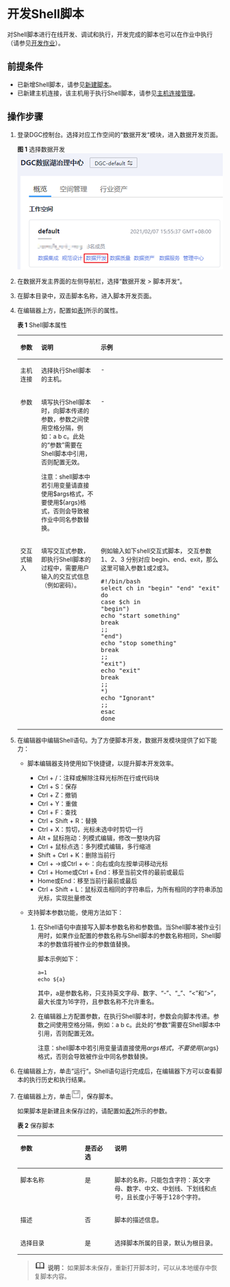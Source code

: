 # 开发Shell脚本<a name="dgc_01_0425"></a>

对Shell脚本进行在线开发、调试和执行，开发完成的脚本也可以在作业中执行（请参见[开发作业](开发作业.md)）。

## 前提条件<a name="zh-cn_topic_0114018164_section536330414847"></a>

-   已新增Shell脚本，请参见[新建脚本](新建脚本.md)。
-   已新建主机连接，该主机用于执行Shell脚本，请参见[主机连接管理](主机连接管理.md)。

## 操作步骤<a name="zh-cn_topic_0114018164_section1916401114318"></a>

1.  登录DGC控制台。选择对应工作空间的“数据开发“模块，进入数据开发页面。

    **图 1**  选择数据开发<a name="dgc_01_0423_fig746051541519"></a>  
    ![](figures/选择数据开发.png "选择数据开发")

2.  在数据开发主界面的左侧导航栏，选择“数据开发  \>  脚本开发“。
3.  在脚本目录中，双击脚本名称，进入脚本开发页面。
4.  在编辑器上方，配置如[表1](#zh-cn_topic_0114018164_table5350135013499)所示的属性。

    **表 1**  Shell脚本属性

    <a name="zh-cn_topic_0114018164_table5350135013499"></a>
    <table><thead align="left"><tr id="zh-cn_topic_0114018164_row135045064917"><th class="cellrowborder" valign="top" width="14.249999999999998%" id="mcps1.2.4.1.1"><p id="zh-cn_topic_0114018164_p13350175044916"><a name="zh-cn_topic_0114018164_p13350175044916"></a><a name="zh-cn_topic_0114018164_p13350175044916"></a>参数</p>
    </th>
    <th class="cellrowborder" valign="top" width="44.4%" id="mcps1.2.4.1.2"><p id="zh-cn_topic_0114018164_p9350145014913"><a name="zh-cn_topic_0114018164_p9350145014913"></a><a name="zh-cn_topic_0114018164_p9350145014913"></a>说明</p>
    </th>
    <th class="cellrowborder" valign="top" width="41.349999999999994%" id="mcps1.2.4.1.3"><p id="p1424613272542"><a name="p1424613272542"></a><a name="p1424613272542"></a>示例</p>
    </th>
    </tr>
    </thead>
    <tbody><tr id="zh-cn_topic_0114018164_row14812567293"><td class="cellrowborder" valign="top" width="14.249999999999998%" headers="mcps1.2.4.1.1 "><p id="zh-cn_topic_0114018164_p779714043012"><a name="zh-cn_topic_0114018164_p779714043012"></a><a name="zh-cn_topic_0114018164_p779714043012"></a>主机连接</p>
    </td>
    <td class="cellrowborder" valign="top" width="44.4%" headers="mcps1.2.4.1.2 "><p id="zh-cn_topic_0114018164_p24817565292"><a name="zh-cn_topic_0114018164_p24817565292"></a><a name="zh-cn_topic_0114018164_p24817565292"></a>选择执行Shell脚本的主机。</p>
    </td>
    <td class="cellrowborder" valign="top" width="41.349999999999994%" headers="mcps1.2.4.1.3 "><p id="p17246527125420"><a name="p17246527125420"></a><a name="p17246527125420"></a>-</p>
    </td>
    </tr>
    <tr id="zh-cn_topic_0114018164_row1568281617357"><td class="cellrowborder" valign="top" width="14.249999999999998%" headers="mcps1.2.4.1.1 "><p id="zh-cn_topic_0114018164_p186831716203512"><a name="zh-cn_topic_0114018164_p186831716203512"></a><a name="zh-cn_topic_0114018164_p186831716203512"></a>参数</p>
    </td>
    <td class="cellrowborder" valign="top" width="44.4%" headers="mcps1.2.4.1.2 "><p id="p592774111145"><a name="p592774111145"></a><a name="p592774111145"></a>填写执行Shell脚本时，向脚本传递的参数，参数之间使用空格分隔，例如：a b c。此处的<span class="parmname" id="parmname292764115142"><a name="parmname292764115142"></a><a name="parmname292764115142"></a>“参数”</span>需要在Shell脚本中引用，否则配置无效。</p>
    <p id="zh-cn_topic_0114018164_p12683201619357"><a name="zh-cn_topic_0114018164_p12683201619357"></a><a name="zh-cn_topic_0114018164_p12683201619357"></a>注意：shell脚本中若引用变量请直接使用$args格式，不要使用${args}格式，否则会导致被作业中同名参数替换。</p>
    </td>
    <td class="cellrowborder" valign="top" width="41.349999999999994%" headers="mcps1.2.4.1.3 "><p id="p712891871314"><a name="p712891871314"></a><a name="p712891871314"></a>-</p>
    </td>
    </tr>
    <tr id="zh-cn_topic_0114018164_row1122617921415"><td class="cellrowborder" valign="top" width="14.249999999999998%" headers="mcps1.2.4.1.1 "><p id="zh-cn_topic_0114018164_p1322719141419"><a name="zh-cn_topic_0114018164_p1322719141419"></a><a name="zh-cn_topic_0114018164_p1322719141419"></a>交互式输入</p>
    </td>
    <td class="cellrowborder" valign="top" width="44.4%" headers="mcps1.2.4.1.2 "><p id="zh-cn_topic_0114018164_p20227194146"><a name="zh-cn_topic_0114018164_p20227194146"></a><a name="zh-cn_topic_0114018164_p20227194146"></a>填写交互式参数，即执行Shell脚本的过程中，需要用户输入的交互式信息（例如密码）。</p>
    </td>
    <td class="cellrowborder" valign="top" width="41.349999999999994%" headers="mcps1.2.4.1.3 "><p id="p6798171165614"><a name="p6798171165614"></a><a name="p6798171165614"></a>例如输入如下shell交互式脚本， 交互参数1、2、3 分别对应 begin、end、exit，那么这里可输入参数1或2或3。</p>
    <pre class="screen" id="screen55707215710"><a name="screen55707215710"></a><a name="screen55707215710"></a>#!/bin/bash
    select ch in "begin" "end" "exit"
    do
    case $ch in
    "begin")
    echo "start something" 
    break
    ;;
    "end")
    echo "stop something" 
    break
    ;;
    "exit")
    echo "exit" 
    break
    ;;
    *)
    echo "Ignorant" 
    ;;
    esac
    done</pre>
    </td>
    </tr>
    </tbody>
    </table>

5.  在编辑器中编辑Shell语句。为了方便脚本开发，数据开发模块提供了如下能力：
    -   脚本编辑器支持使用如下快捷键，以提升脚本开发效率。
        -   Ctrl + /：注释或解除注释光标所在行或代码块
        -   Ctrl + S：保存
        -   Ctrl + Z：撤销
        -   Ctrl + Y：重做
        -   Ctrl + F：查找
        -   Ctrl + Shift + R：替换
        -   Ctrl + X：剪切，光标未选中时剪切一行
        -   Alt + 鼠标拖动：列模式编辑，修改一整块内容
        -   Ctrl + 鼠标点选：多列模式编辑，多行缩进
        -   Shift + Ctrl + K：删除当前行
        -   Ctrl + →或Ctrl + ←：向右或向左按单词移动光标
        -   Ctrl + Home或Ctrl + End：移至当前文件的最前或最后
        -   Home或End：移至当前行最前或最后
        -   Ctrl + Shift + L：鼠标双击相同的字符串后，为所有相同的字符串添加光标，实现批量修改

    -   支持脚本参数功能，使用方法如下：
        1.  在Shell语句中直接写入脚本参数名称和参数值。当Shell脚本被作业引用时，如果作业配置的参数名称与Shell脚本的参数名称相同，Shell脚本的参数值将被作业的参数值替换。

            脚本示例如下：

            ```
            a=1
            echo ${a}
            ```

            其中，a是参数名称，只支持英文字母、数字、“-”、“\_”、“<”和“\>”，最大长度为16字符，且参数名称不允许重名。

        2.  在编辑器上方配置参数，在执行Shell脚本时，参数会向脚本传递。参数之间使用空格分隔，例如：a b c。此处的“参数“需要在Shell脚本中引用，否则配置无效。

            注意：shell脚本中若引用变量请直接使用$args格式，不要使用$\{args\}格式，否则会导致被作业中同名参数替换。


6.  在编辑器上方，单击“运行“。Shell语句运行完成后，在编辑器下方可以查看脚本的执行历史和执行结果。
7.  在编辑器上方，单击![](figures/save.png)，保存脚本。

    如果脚本是新建且未保存过的，请配置如[表2](#zh-cn_topic_0104967365_table35383235269)所示的参数。

    **表 2**  保存脚本

    <a name="zh-cn_topic_0104967365_table35383235269"></a>
    <table><thead align="left"><tr id="zh-cn_topic_0104967365_row55381123202616"><th class="cellrowborder" valign="top" width="31.39%" id="mcps1.2.4.1.1"><p id="zh-cn_topic_0104967365_p1153817231264"><a name="zh-cn_topic_0104967365_p1153817231264"></a><a name="zh-cn_topic_0104967365_p1153817231264"></a>参数</p>
    </th>
    <th class="cellrowborder" valign="top" width="14.469999999999999%" id="mcps1.2.4.1.2"><p id="zh-cn_topic_0104967365_p195381623142618"><a name="zh-cn_topic_0104967365_p195381623142618"></a><a name="zh-cn_topic_0104967365_p195381623142618"></a>是否必选</p>
    </th>
    <th class="cellrowborder" valign="top" width="54.14%" id="mcps1.2.4.1.3"><p id="zh-cn_topic_0104967365_p75541123192614"><a name="zh-cn_topic_0104967365_p75541123192614"></a><a name="zh-cn_topic_0104967365_p75541123192614"></a>说明</p>
    </th>
    </tr>
    </thead>
    <tbody><tr id="zh-cn_topic_0104967365_row5554122311266"><td class="cellrowborder" valign="top" width="31.39%" headers="mcps1.2.4.1.1 "><p id="zh-cn_topic_0104967365_p155414231262"><a name="zh-cn_topic_0104967365_p155414231262"></a><a name="zh-cn_topic_0104967365_p155414231262"></a>脚本名称</p>
    </td>
    <td class="cellrowborder" valign="top" width="14.469999999999999%" headers="mcps1.2.4.1.2 "><p id="zh-cn_topic_0104967365_p7554122342613"><a name="zh-cn_topic_0104967365_p7554122342613"></a><a name="zh-cn_topic_0104967365_p7554122342613"></a>是</p>
    </td>
    <td class="cellrowborder" valign="top" width="54.14%" headers="mcps1.2.4.1.3 "><p id="zh-cn_topic_0104967365_p255482312611"><a name="zh-cn_topic_0104967365_p255482312611"></a><a name="zh-cn_topic_0104967365_p255482312611"></a>脚本的名称，只能包含字符：英文字母、数字、中文、中划线、下划线和点号，且长度小于等于128个字符。</p>
    </td>
    </tr>
    <tr id="zh-cn_topic_0104967365_row155541323182616"><td class="cellrowborder" valign="top" width="31.39%" headers="mcps1.2.4.1.1 "><p id="zh-cn_topic_0104967365_p655422312266"><a name="zh-cn_topic_0104967365_p655422312266"></a><a name="zh-cn_topic_0104967365_p655422312266"></a>描述</p>
    </td>
    <td class="cellrowborder" valign="top" width="14.469999999999999%" headers="mcps1.2.4.1.2 "><p id="zh-cn_topic_0104967365_p4554122316263"><a name="zh-cn_topic_0104967365_p4554122316263"></a><a name="zh-cn_topic_0104967365_p4554122316263"></a>否</p>
    </td>
    <td class="cellrowborder" valign="top" width="54.14%" headers="mcps1.2.4.1.3 "><p id="zh-cn_topic_0104967365_p13554112392618"><a name="zh-cn_topic_0104967365_p13554112392618"></a><a name="zh-cn_topic_0104967365_p13554112392618"></a>脚本的描述信息。</p>
    </td>
    </tr>
    <tr id="zh-cn_topic_0104967365_row25851239261"><td class="cellrowborder" valign="top" width="31.39%" headers="mcps1.2.4.1.1 "><p id="zh-cn_topic_0104967365_p18585623182610"><a name="zh-cn_topic_0104967365_p18585623182610"></a><a name="zh-cn_topic_0104967365_p18585623182610"></a>选择目录</p>
    </td>
    <td class="cellrowborder" valign="top" width="14.469999999999999%" headers="mcps1.2.4.1.2 "><p id="zh-cn_topic_0104967365_p16585112317266"><a name="zh-cn_topic_0104967365_p16585112317266"></a><a name="zh-cn_topic_0104967365_p16585112317266"></a>是</p>
    </td>
    <td class="cellrowborder" valign="top" width="54.14%" headers="mcps1.2.4.1.3 "><p id="zh-cn_topic_0104967365_p9585102317266"><a name="zh-cn_topic_0104967365_p9585102317266"></a><a name="zh-cn_topic_0104967365_p9585102317266"></a>选择脚本所属的目录，默认为根目录。</p>
    </td>
    </tr>
    </tbody>
    </table>

    >![](public_sys-resources/icon-note.gif) **说明：** 
    >如果脚本未保存，重新打开脚本时，可以从本地缓存中恢复脚本内容。


